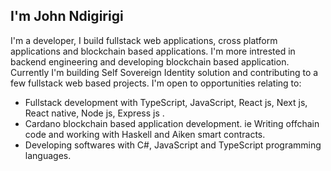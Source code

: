 ## I'm John Ndigirigi
I'm a developer, I build fullstack web applications, cross platform applications and blockchain based applications. I'm more intrested in backend engineering and developing blockchain based application. Currently I'm building Self Sovereign Identity solution and contributing to a few fullstack web based projects.
I'm open to opportunities relating to:
- Fullstack development with TypeScript, JavaScript, React js, Next js, React native, Node js, Express js .
- Cardano blockchain based application development. ie Writing offchain code and working with Haskell and Aiken smart contracts.
- Developing softwares with C#, JavaScript and TypeScript programming languages.

